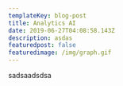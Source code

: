 ```yaml
---
templateKey: blog-post
title: Analytics AI
date: 2019-06-27T04:08:58.143Z
description: asdas
featuredpost: false
featuredimage: /img/graph.gif
---
```

sadsaadsdsa
